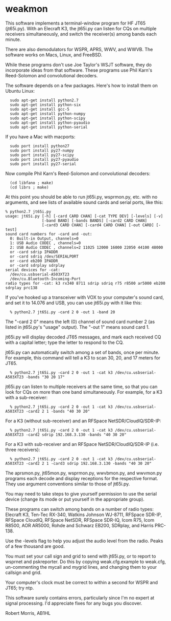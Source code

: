 # weakmon

This software implements a terminal-window program for HF JT65
(jt65i.py). With an Elecraft K3, the jt65i.py can listen for CQs on
multiple receivers simultaneously, and switch the receiver(s) among
bands each minute.

There are also demodulators for WSPR, APRS, WWV, and WWVB. The
software works on Macs, Linux, and FreeBSD.

While these programs don't use Joe Taylor's WSJT software, they do
incorporate ideas from that software. These programs use Phil Karn's
Reed-Solomon and convolutional decoders.

The software depends on a few packages. Here's how to install them
on Ubuntu Linux:
```
  sudo apt-get install python2.7
  sudo apt-get install python-six
  sudo apt-get install gcc-5
  sudo apt-get install python-numpy
  sudo apt-get install python-scipy
  sudo apt-get install python-pyaudio
  sudo apt-get install python-serial
```

If you have a Mac with macports:
```
  sudo port install python27
  sudo port install py27-numpy
  sudo port install py27-scipy
  sudo port install py27-pyaudio
  sudo port install py27-serial
```

Now compile Phil Karn's Reed-Solomon and convolutional decoders:
```
  (cd libfano ; make)
  (cd librs ; make)
```

At this point you should be able to run jt65i.py, wsprmon.py, etc. with
no arguments, and see lists of available sound cards and serial ports,
like this:

```
% python2.7 jt65i.py
usage: jt65i.py [-h] [-card CARD CHAN] [-cat TYPE DEV] [-levels] [-v]
                [-band BAND] [-bands BANDS] [-card2 CARD CHAN]
                [-card3 CARD CHAN] [-card4 CARD CHAN] [-out CARD] [-test]
sound card numbers for -card and -out:
  0: Built-in Output, channels=0
  1: USB Audio CODEC , channels=0
  2: USB Audio CODEC , channels=2 11025 12000 16000 22050 44100 48000
  or -card sdrip IPADDR
  or -card sdriq /dev/SERIALPORT
  or -card eb200 IPADDR
  or -card sdrplay sdrplay
serial devices for -cat:
  /dev/cu.usbserial-A503XT23
  /dev/cu.Bluetooth-Incoming-Port
radio types for -cat: k3 rx340 8711 sdrip sdriq r75 r8500 ar5000 eb200 sdrplay prc138 
```

If you've hooked up a transceiver with VOX to your computer's sound
card, and set it to 14.076 and USB, you can use jt65i.py with it like
this:

```
  % python2.7 jt65i.py -card 2 0 -out 1 -band 20

```

The "-card 2 0" means the left (0) channel of sound card number 2 (as
listed in jt65i.py's "usage" output). The "-out 1" means sound card 1.

jt65i.py will display decoded JT65 messages, and mark each received CQ
with a capital letter; type the letter to respond to the CQ.

jt65i.py can automatically switch among a set of bands, once per
minute. For example, this command will tell a K3 to scan 30, 20, and
17 meters for JT65.

```
  % python2.7 jt65i.py -card 2 0 -out 1 -cat k3 /dev/cu.usbserial-A503XT23 -bands "30 20 17"
```

jt65i.py can listen to multiple receivers at the same time, so that
you can look for CQs on more than one band simultaneously. For
example, for a K3 with a sub-receiver:

```
  % python2.7 jt65i.py -card 2 0 -out 1 -cat k3 /dev/cu.usbserial-A503XT23 -card2 2 1 -bands "40 30 20"
```

For a K3 (without sub-receiver) and an RFSpace NetSDR/CloudIQ/SDR-IP:

```
  % python2.7 jt65i.py -card 2 0 -out 1 -cat k3 /dev/cu.usbserial-A503XT23 -card2 sdrip 192.168.3.130 -bands "40 30 20"
```

For a K3 with sub-receiver and an RFSpace NetSDR/CloudIQ/SDR-IP (i.e. three receivers):

```
  % python2.7 jt65i.py -card 2 0 -out 1 -cat k3 /dev/cu.usbserial-A503XT23 -card2 2 1 -card3 sdrip 192.168.3.130 -bands "40 30 20"
```

The aprsmon.py, jt65mon.py, wsprmon.py, wwvbmon.py, and wwvmon.py
programs each decode and display receptions for the respective format.
They use argument conventions similar to those of jt65i.py.

You may need to take steps to give yourself permission to use the
serial device (change its mode or put yourself in the appropriate
group).

These programs can switch among bands on a number of radio types:
Elecraft K3, Ten-Tec RX-340, Watkins Johnson WJ-8711, RFSpace SDR-IP,
RFSpace CloudIQ, RFSpace NetSDR, RFSpace SDR-IQ, Icom R75, Icom R8500,
AOR AR5000, Rohde and Schwarz EB200, SDRplay, and Harris PRC-138.

Use the -levels flag to help you adjust the audio level from the
radio. Peaks of a few thousand are good.

You must set your call sign and grid to send with jt65i.py, or to
report to wsprnet and pskreporter. Do this by copying weak.cfg.example
to weak.cfg, un-commenting the mycall and mygrid lines, and changing
them to your callsign and grid.

Your computer's clock must be correct to within a second for WSPR and
JT65; try ntp.

This software surely contains errors, particularly since I'm no expert
at signal processing. I'd appreciate fixes for any bugs you discover.

Robert Morris, AB1HL
